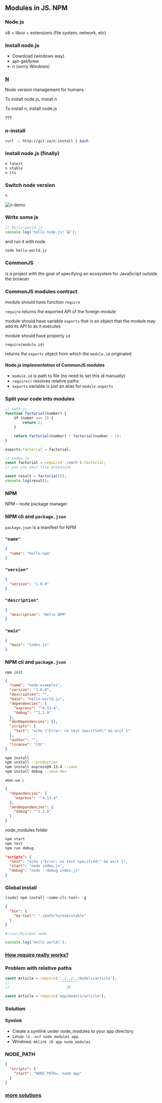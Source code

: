 ## Modules in JS. NPM



### Node.js
v8 + libuv + extensions (file system, network, etc)


### Install node.js
* Download (windows way)
* apt-get/brew
* n (sorry Windows)


### [N](https://github.com/tj/n)
Node version management for humans

To install node.js, install n<!-- .element class="fragment" -->

To install n, install node.js <!-- .element class="fragment" -->

??? <!-- .element class="fragment" -->


### n-install
```sh
curl -L http://git.io/n-install | bash
```


### install node.js (finally)
```sh
n latest
n stable
n lts
```


### Switch node version
```sh
n
```
![n demo](https://camo.githubusercontent.com/66e762002c2453c4756494f8dc4dea8a6665f240/68747470733a2f2f692e636c6f756475702e636f6d2f353963413856454461652e676966)


### Write some js
```js
// hello-world.js
console.log('hello node.js! 😺');
```

and run it with node <!-- .element class="fragment" -->
```sh
node hello-world.js
```
<!-- .element class="fragment" -->



### CommonJS
is a project with the goal of specifying an ecosystem for JavaScript outside the browser


### CommonJS modules contract


module should have function `require`


`require` returns the exported API of the foreign module


module should have variable `exports` that is an object that the module may add its API to as it executes


module should have property `id`


`require(module.id)`

returns the `exports` object from which the `module.id` originated


#### Node.js implementation of CommonJS modules

* `module.id` is path to file (no need to set this id manually)
* `require()` resolves relative paths
* `exports` variable is just an alias for `module.exports`


### Split your code into modules
```js
// math.js
function factorial(number) {
	if (numer === 2) {
		return 2;
	}

	return factorial(number) * factorial(number - 1);
}

exports.factorial = factorial;
```

```js
// index.js
const factorial = require('./math').factorial;
// you can omit file extension

const result = factorial(5);
console.log(result);
```



### NPM

NPM – node package manager


### NPM cli and `package.json`


`package.json` is a manifest for NPM


### `"name"`

```json
{
  "name": "hello-npm"
}
```


### `"version"`

```json
{
  "version": "1.0.0"
}
```


### `"description"`

```json
{
  "description": "Hello NPM"
}
```


### `"main"`

```json
{
  "main": "index.js"
}
```


### NPM cli and `package.json`


`npm init`

```json
{
  "name": "node-examples",
  "version": "1.0.0",
  "description": "",
  "main": "hello-world.js",
  "dependencies": {
    "express": "^4.13.4",
    "debug": "^2.2.0"
  },
  "devDependencies": {},
  "scripts": {
    "test": "echo \"Error: no test specified\" && exit 1"
  },
  "author": "",
  "license": "ISC"
}
```


```sh
npm install
npm install --production
npm install express@4.13.4 --save
npm install debug --save-dev
```

<small>alias: `npm i`</small>

```json
{
  "dependencies": {
    "express": "^4.13.4"
  },
  "devDependencies": {
    "debug": "^2.2.0"
  }
}
```

node_modules folder <!-- .element class="fragment" -->


```sh
npm start
npm test
npm run debug
```

```json
"scripts": {
  "test": "echo \"Error: no test specified\" && exit 1",
  "start": "node index.js",
  "debug": "node --debug index.js"
}
```


### Global install

```sh
[sudo] npm install <some-cli-tool> -g
```

```json
{
  "bin": {
    "my-tool": "./path/to/executable"
  }
}
```
<!-- .element class="fragment" -->

```js
#!/usr/bin/env node

console.log('hello world!');
```
<!-- .element class="fragment" -->



### [How require really works?](https://nodejs.org/api/modules.html#modules_all_together)



### Problem with relative paths
```js
const Article = require('../../../models/article');
//                       ^^^^^^^^
//                          😿
```

```js
const Article = require('app/models/article');
```
<!-- .element class="fragment" -->


### Solution
#### Symlink

* Create a symlink under node_modules to your app directory
* Linux: `ln -nsf node_modules app`
* Windows: `mklink /D app node_modules`


### NODE_PATH

```json
{
  "scripts": {
    "start": "NODE_PATH=. node app"
  }
}
```


### [more solutions](https://gist.github.com/branneman/8048520)
